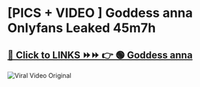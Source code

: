 
 # [PICS + VIDEO ] Goddess anna Onlyfans Leaked 45m7h

## <h2><a href="https://clipsfans.com/Goddess_anna&ref=git">🔗 Click to LINKS ⏩⏩ 👉 🟢 Goddess anna </a></h2>

<a href="https://clipsfans.com/Goddess_anna&ref=git" rel="nofollow" data-target="animated-image.originalLink"><img src="https://i.ibb.co.com/xMMVF88/686577567.gif" alt="Viral Video Original" style="max-width: 100%; display: inline-block;" data-target="animated-image.originalImage"></a>

